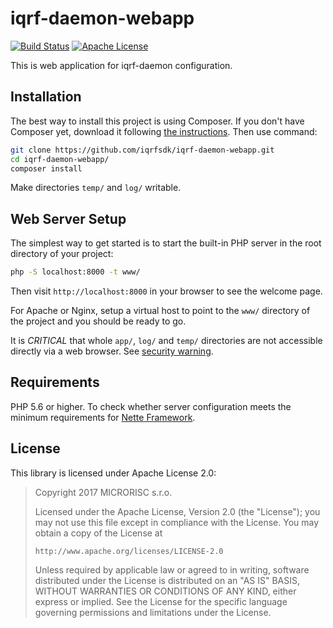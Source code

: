 # iqrf-daemon-webapp

[![Build Status](https://travis-ci.org/iqrfsdk/iqrf-daemon-webapp.svg?branch=master)](https://travis-ci.org/iqrfsdk/iqrf-daemon-webapp)
[![Apache License](https://img.shields.io/badge/license-APACHE2-blue.svg)](LICENSE)

This is web application for iqrf-daemon configuration.

## Installation

The best way to install this project is using Composer. If you don't have Composer yet, download it following [the instructions](https://doc.nette.org/composer). Then use command:

```bash
git clone https://github.com/iqrfsdk/iqrf-daemon-webapp.git
cd iqrf-daemon-webapp/
composer install
```

Make directories `temp/` and `log/` writable.


## Web Server Setup

The simplest way to get started is to start the built-in PHP server in the root directory of your project:

```bash
php -S localhost:8000 -t www/
```

Then visit `http://localhost:8000` in your browser to see the welcome page.

For Apache or Nginx, setup a virtual host to point to the `www/` directory of the project and you should be ready to go.

It is *CRITICAL* that whole `app/`, `log/` and `temp/` directories are not accessible directly via a web browser. See [security warning](https://nette.org/security-warning).


## Requirements

PHP 5.6 or higher. To check whether server configuration meets the minimum requirements for [Nette Framework](https://doc.nette.org/2.4/requirements).


## License
This library is licensed under Apache License 2.0:

 > Copyright 2017 MICRORISC s.r.o.
 >
 > Licensed under the Apache License, Version 2.0 (the "License");
 > you may not use this file except in compliance with the License.
 > You may obtain a copy of the License at
 >
 >     http://www.apache.org/licenses/LICENSE-2.0
 >
 > Unless required by applicable law or agreed to in writing, software
 > distributed under the License is distributed on an "AS IS" BASIS,
 > WITHOUT WARRANTIES OR CONDITIONS OF ANY KIND, either express or implied.
 > See the License for the specific language governing permissions and
 > limitations under the License.
